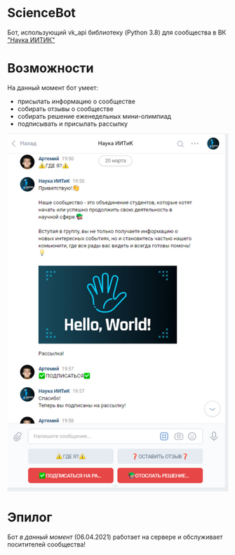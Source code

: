 # ScienceBot

Бот, использующий vk_api библиотеку (Python 3.8) для сообщества в ВК ["Наука ИИТИК"](https://vk.com/science_iitik)

# Возможности 

На данный момент бот умеет:
- присылать информацию о сообществе
- собирать отзывы о сообществе
- собирать решение еженедельных мини-олимпиад
- подписывать и присылать рассылку

![screenshot](https://github.com/dacsson/ScienceBot/blob/main/bottt.jpg)

# Эпилог

Бот _в данный момент_ (06.04.2021) работает на сервере и обслуживает поситителей сообщества!
